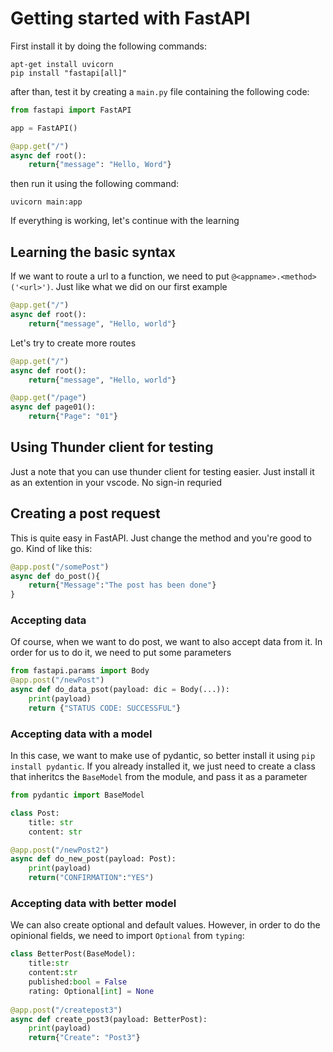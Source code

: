 # Getting started with FastAPI

First install it by doing the following commands:

```
apt-get install uvicorn
pip install "fastapi[all]"
```

after than, test it by creating a `main.py` file containing the following code:

```py
from fastapi import FastAPI

app = FastAPI()

@app.get("/")
async def root():
    return{"message": "Hello, Word"}

```

then run it using the following command:

```
uvicorn main:app
```

If everything is working, let's continue with the learning

## Learning the basic syntax

If we want to route a url to a function, we need to put `@<appname>.<method>('<url>')`. Just like what we did on our first example

```py
@app.get("/")
async def root():
    return{"message", "Hello, world"}
```

Let's try to create more routes

```py
@app.get("/")
async def root():
    return{"message", "Hello, world"}

@app.get("/page")
async def page01():
    return{"Page": "01"}

```

## Using Thunder client for testing

Just a note that you can use thunder client for testing easier. Just install it as an extention in your vscode. No sign-in requried


## Creating a post request

This is quite easy in FastAPI. Just change the method and you're good to go. Kind of like this:

```py
@app.post("/somePost")
async def do_post(){
    return{"Message":"The post has been done"}
}
```
### Accepting data

Of course, when we want to do post, we want to also accept data from it. In order for us to do it, we need to put some parameters

```py
from fastapi.params import Body
@app.post("/newPost")
async def do_data_psot(payload: dic = Body(...)):
    print(payload)
    return {"STATUS CODE: SUCCESSFUL"}
```

### Accepting data with a model

In this case, we want to make use of pydantic, so better install it using `pip install pydantic`. If you already installed it, we just need to create a class that inheritcs the `BaseModel` from the module, and pass it as a parameter

```py
from pydantic import BaseModel

class Post:
    title: str
    content: str

@app.post("/newPost2")
async def do_new_post(payload: Post):
    print(payload)
    return("CONFIRMATION":"YES")

```

### Accepting data with better model

We can also create optional and default values. However, in order to do the opinional fields, we need to import `Optional` from `typing`:

```py
class BetterPost(BaseModel):
    title:str
    content:str
    published:bool = False
    rating: Optional[int] = None
    
@app.post("/createpost3")
async def create_post3(payload: BetterPost):
    print(payload)
    return{"Create": "Post3"}
```